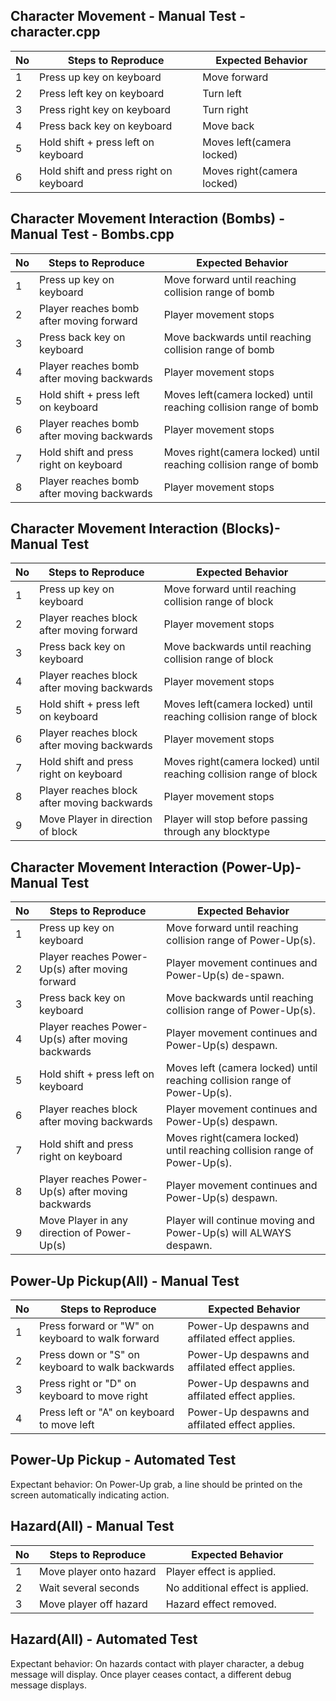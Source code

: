 ## Character Movement - Manual Test - character.cpp
No | Steps to Reproduce | Expected Behavior
--|--------------|-------------------------
1 | Press up key on keyboard | Move forward
2 | Press left key on keyboard | Turn left
3 | Press right key on keyboard | Turn right
4 | Press back key on keyboard | Move back
5 | Hold shift + press left on keyboard | Moves left(camera locked)
6 | Hold shift and press right on keyboard | Moves right(camera locked)

## Character Movement Interaction (Bombs) - Manual Test - Bombs.cpp
No | Steps to Reproduce | Expected Behavior
--|--------------|-------------------------
1 | Press up key on keyboard | Move forward until reaching collision range of bomb
2 | Player reaches bomb after moving forward | Player movement stops
3 | Press back key on keyboard | Move backwards until reaching collision range of bomb
4 | Player reaches bomb after moving backwards | Player movement stops
5 | Hold shift + press left on keyboard | Moves left(camera locked) until reaching collision range of bomb
6 | Player reaches bomb after moving backwards | Player movement stops
7 | Hold shift and press right on keyboard | Moves right(camera locked) until reaching collision range of bomb
8 | Player reaches bomb after moving backwards | Player movement stops

## Character Movement Interaction (Blocks)- Manual Test
No | Steps to Reproduce | Expected Behavior
--|--------------|-------------------------
1 | Press up key on keyboard | Move forward until reaching collision range of block
2 | Player reaches block after moving forward | Player movement stops
3 | Press back key on keyboard | Move backwards until reaching collision range of block
4 | Player reaches block after moving backwards | Player movement stops
5 | Hold shift + press left on keyboard | Moves left(camera locked) until reaching collision range of block
6 | Player reaches block after moving backwards | Player movement stops
7 | Hold shift and press right on keyboard | Moves right(camera locked) until reaching collision range of block
8 | Player reaches block after moving backwards | Player movement stops
9 | Move Player in direction of block | Player will stop before passing through any blocktype

## Character Movement Interaction (Power-Up)- Manual Test
No | Steps to Reproduce | Expected Behavior
--|--------------|-------------------------
1 | Press up key on keyboard | Move forward until reaching collision range of Power-Up(s).
2 | Player reaches  Power-Up(s) after moving forward | Player movement continues and Power-Up(s) de-spawn.
3 | Press back key on keyboard | Move backwards until reaching collision range of  Power-Up(s).
4 | Player reaches  Power-Up(s) after moving backwards | Player movement continues and Power-Up(s) despawn.
5 | Hold shift + press left on keyboard | Moves left (camera locked) until reaching collision range of Power-Up(s).
6 | Player reaches block after moving backwards | Player movement continues and Power-Up(s) despawn.
7 | Hold shift and press right on keyboard | Moves right(camera locked) until reaching collision range of Power-Up(s).
8 | Player reaches  Power-Up(s) after moving backwards | Player movement continues and Power-Up(s) despawn.
9 | Move Player in any direction of Power-Up(s)| Player will continue moving and Power-Up(s) will ALWAYS despawn.

## Power-Up Pickup(All) - Manual Test
No | Steps to Reproduce | Expected Behavior
--|--------------|-------------------------
1 | Press forward or "W" on keyboard to walk forward | Power-Up despawns and affilated effect applies.
2 | Press down or "S" on keyboard to walk backwards | Power-Up despawns and affilated effect applies.
3 | Press right or "D" on keyboard to move right | Power-Up despawns and affilated effect applies.
4 | Press left or "A" on keyboard to move left | Power-Up despawns and affilated effect applies.

## Power-Up Pickup - Automated Test
Expectant behavior:
On Power-Up grab, a line should be printed on the screen automatically indicating action.

## Hazard(All) - Manual Test
No | Steps to Reproduce | Expected Behavior
--|--------------|-------------------------
1 | Move player onto hazard | Player effect is applied.
2 | Wait several seconds | No additional effect is applied.
3 | Move player off hazard | Hazard effect removed.

## Hazard(All) - Automated Test
Expectant behavior:
On hazards contact with player character, a debug message will display.
Once player ceases contact, a different debug message displays.